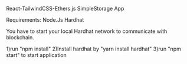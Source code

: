 React-TailwindCSS-Ethers.js SimpleStorage App


Requirements:
Node.Js
Hardhat

You have to start your local Hardhat network to communicate with blockchain.

1)run "npm install"
2)Install hardhat by "yarn install hardhat"
3)run "npm start" to start application
